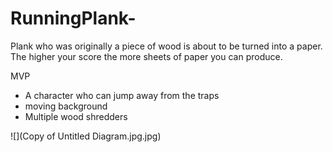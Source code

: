 # RunningPlank-

Plank who was originally a piece of wood is about to be turned into a paper. 
The higher your score the more sheets of paper you can produce. 

 MVP
 - A character who can jump away from the traps 
 - moving background
 - Multiple wood shredders

![](Copy of Untitled Diagram.jpg.jpg)
